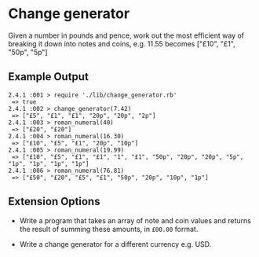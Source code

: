 # Change generator

Given a number in pounds and pence, work out the most efficient way of breaking it down into notes and coins, e.g. 11.55 becomes ["£10", "£1", "50p", "5p"]

## Example Output

```
2.4.1 :001 > require './lib/change_generator.rb'
 => true
2.4.1 :002 > change_generator(7.42)
 => ["£5", "£1", "£1", "20p", "20p", "2p"]
2.4.1 :003 > roman_numeral(40)
 => ["£20", "£20"]
2.4.1 :004 > roman_numeral(16.30)
 => ["£10", "£5", "£1", "20p", "10p"]
2.4.1 :005 > roman_numeral(19.99)
 => ["£10", "£5", "£1", "£1", "1", "£1", "50p", "20p", "20p", "5p", "1p", "1p", "1p", "1p"]
2.4.1 :006 > roman_numeral(76.81)
 => ["£50", "£20", "£5", "£1", "50p", "20p", "10p", "1p"]
```

## Extension Options

- Write a program that takes an array of note and coin values and returns the result of summing these amounts, in `£00.00` format.

- Write a change generator for a different currency e.g. USD.
